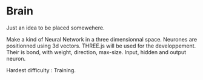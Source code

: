 # Brain

Just an idea to be placed somewehere.

Make a kind of Neural Network in a three dimensionnal space. Neurones are positionned using 3d vectors. THREE.js will be used for the developpement. Their is bond, with weight, direction, max-size. Input, hidden and output neuron.

Hardest difficulty : Training.
